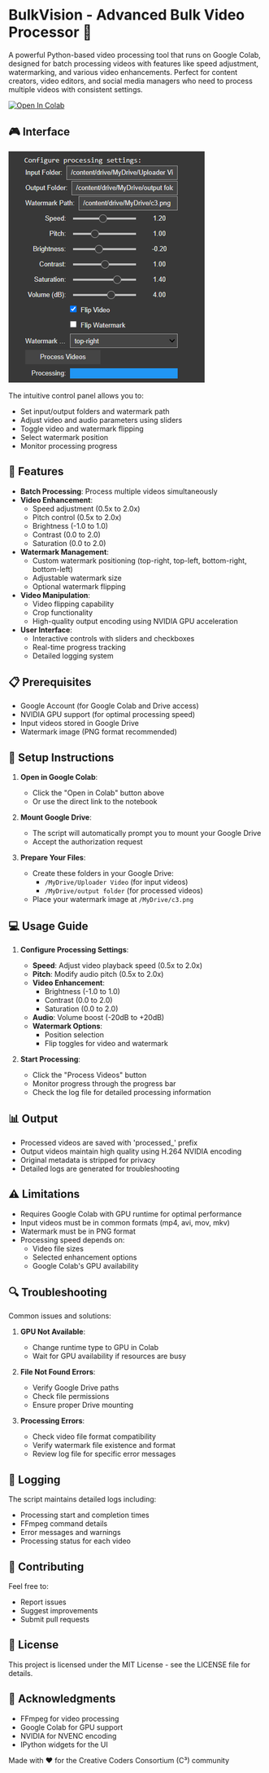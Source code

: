 # BulkVision - Advanced Bulk Video Processor 🎥

A powerful Python-based video processing tool that runs on Google Colab, designed for batch processing videos with features like speed adjustment, watermarking, and various video enhancements. Perfect for content creators, video editors, and social media managers who need to process multiple videos with consistent settings.

[![Open In Colab](https://colab.research.google.com/assets/colab-badge.svg)](https://colab.research.google.com/drive/1I7l0xPchH-_95GmkyHY7rIfRn-ECTa_r?usp=sharing)

## 🎮 Interface

![BulkVision Controls Interface](./assets/controls-interface.png)

The intuitive control panel allows you to:
- Set input/output folders and watermark path
- Adjust video and audio parameters using sliders
- Toggle video and watermark flipping
- Select watermark position
- Monitor processing progress

## 🌟 Features

- **Batch Processing**: Process multiple videos simultaneously
- **Video Enhancement**:
  - Speed adjustment (0.5x to 2.0x)
  - Pitch control (0.5x to 2.0x)
  - Brightness (-1.0 to 1.0)
  - Contrast (0.0 to 2.0)
  - Saturation (0.0 to 2.0)
- **Watermark Management**:
  - Custom watermark positioning (top-right, top-left, bottom-right, bottom-left)
  - Adjustable watermark size
  - Optional watermark flipping
- **Video Manipulation**:
  - Video flipping capability
  - Crop functionality
  - High-quality output encoding using NVIDIA GPU acceleration
- **User Interface**:
  - Interactive controls with sliders and checkboxes
  - Real-time progress tracking
  - Detailed logging system

## 📋 Prerequisites

- Google Account (for Google Colab and Drive access)
- NVIDIA GPU support (for optimal processing speed)
- Input videos stored in Google Drive
- Watermark image (PNG format recommended)

## 🚀 Setup Instructions

1. **Open in Google Colab**:
   - Click the "Open in Colab" button above
   - Or use the direct link to the notebook

2. **Mount Google Drive**:
   - The script will automatically prompt you to mount your Google Drive
   - Accept the authorization request

3. **Prepare Your Files**:
   - Create these folders in your Google Drive:
     - `/MyDrive/Uploader Video` (for input videos)
     - `/MyDrive/output folder` (for processed videos)
   - Place your watermark image at `/MyDrive/c3.png`

## 💻 Usage Guide

1. **Configure Processing Settings**:
   - **Speed**: Adjust video playback speed (0.5x to 2.0x)
   - **Pitch**: Modify audio pitch (0.5x to 2.0x)
   - **Video Enhancement**:
     - Brightness (-1.0 to 1.0)
     - Contrast (0.0 to 2.0)
     - Saturation (0.0 to 2.0)
   - **Audio**: Volume boost (-20dB to +20dB)
   - **Watermark Options**:
     - Position selection
     - Flip toggles for video and watermark

2. **Start Processing**:
   - Click the "Process Videos" button
   - Monitor progress through the progress bar
   - Check the log file for detailed processing information

## 📊 Output

- Processed videos are saved with 'processed_' prefix
- Output videos maintain high quality using H.264 NVIDIA encoding
- Original metadata is stripped for privacy
- Detailed logs are generated for troubleshooting

## ⚠️ Limitations

- Requires Google Colab with GPU runtime for optimal performance
- Input videos must be in common formats (mp4, avi, mov, mkv)
- Watermark must be in PNG format
- Processing speed depends on:
  - Video file sizes
  - Selected enhancement options
  - Google Colab's GPU availability

## 🔍 Troubleshooting

Common issues and solutions:

1. **GPU Not Available**:
   - Change runtime type to GPU in Colab
   - Wait for GPU availability if resources are busy

2. **File Not Found Errors**:
   - Verify Google Drive paths
   - Check file permissions
   - Ensure proper Drive mounting

3. **Processing Errors**:
   - Check video file format compatibility
   - Verify watermark file existence and format
   - Review log file for specific error messages

## 📝 Logging

The script maintains detailed logs including:
- Processing start and completion times
- FFmpeg command details
- Error messages and warnings
- Processing status for each video

## 🤝 Contributing

Feel free to:
- Report issues
- Suggest improvements
- Submit pull requests

## 📄 License

This project is licensed under the MIT License - see the LICENSE file for details.

## 🙏 Acknowledgments

- FFmpeg for video processing
- Google Colab for GPU support
- NVIDIA for NVENC encoding
- IPython widgets for the UI


Made with ❤️ for the Creative Coders Consortium (C³) community

